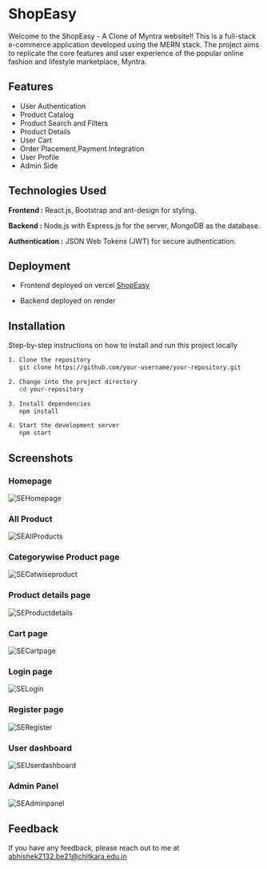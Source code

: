 
# ShopEasy

Welcome to the ShopEasy - A Clone of Myntra website!! This is a full-stack e-commerce application developed using the MERN stack. The project aims to replicate the core features and user experience of the popular online fashion and lifestyle marketplace, Myntra.


## Features

- User Authentication
- Product Catalog
- Product Search and Filters
- Product Details
- User Cart
- Order Placement,Payment Integration
- User Profile
- Admin Side

## Technologies Used

**Frontend :** React.js, Bootstrap and ant-design for styling.

**Backend :** Node.js with Express.js for the server, MongoDB as the database.

**Authentication :** JSON Web Tokens (JWT) for secure authentication.


## Deployment
- Frontend deployed on vercel
[ShopEasy](https://shopeasy-xi.vercel.app/)

- Backend deployed on render

## Installation

Step-by-step instructions on how to install and run this project locally

```bash
1. Clone the repository
   git clone https://github.com/your-username/your-repository.git

2. Change into the project directory
   cd your-repository

3. Install dependencies
   npm install

4. Start the development server
   npm start

```
    
## Screenshots
### Homepage

![SEHomepage](https://github.com/VinodHadmode/ShopEasy-Ecommerce-App/assets/112760695/4e7073ba-cf8f-4efc-8d7a-984654d69cb8)

### All Product
  
![SEAllProducts](https://github.com/VinodHadmode/ShopEasy-Ecommerce-App/assets/112760695/df6c3651-463f-49c1-8875-22d3332e7697)

### Categorywise Product page
  
![SECatwiseproduct](https://github.com/VinodHadmode/ShopEasy-Ecommerce-App/assets/112760695/ef1e69df-9079-49a2-b198-20dfebda1372)

### Product details page
  
![SEProductdetails](https://github.com/VinodHadmode/ShopEasy-Ecommerce-App/assets/112760695/14bd99b5-8558-4b81-8108-59cc4fc37b39)

### Cart page
  
![SECartpage](https://github.com/VinodHadmode/ShopEasy-Ecommerce-App/assets/112760695/3a9b5440-a09f-4a72-ace4-3478de078bd7)

### Login page
  
![SELogin](https://github.com/VinodHadmode/ShopEasy-Ecommerce-App/assets/112760695/a79b222e-1c8c-4a6c-9f0f-36dbdb7d7b43)

### Register page
  
![SERegister](https://github.com/VinodHadmode/ShopEasy-Ecommerce-App/assets/112760695/0c4ce4eb-60b3-4bc1-9b3c-352ccde81d15)

### User dashboard
  
![SEUserdashboard](https://github.com/VinodHadmode/ShopEasy-Ecommerce-App/assets/112760695/1a0498a4-d3b2-4ad5-aace-89c93a0ef161)

### Admin Panel
  
![SEAdminpanel](https://github.com/VinodHadmode/ShopEasy-Ecommerce-App/assets/112760695/2ddd94ff-0edc-4ccd-b3c7-ae3ffe9b7c45)

## Feedback

If you have any feedback, please reach out to me at abhishek2132.be21@chitkara.edu.in


